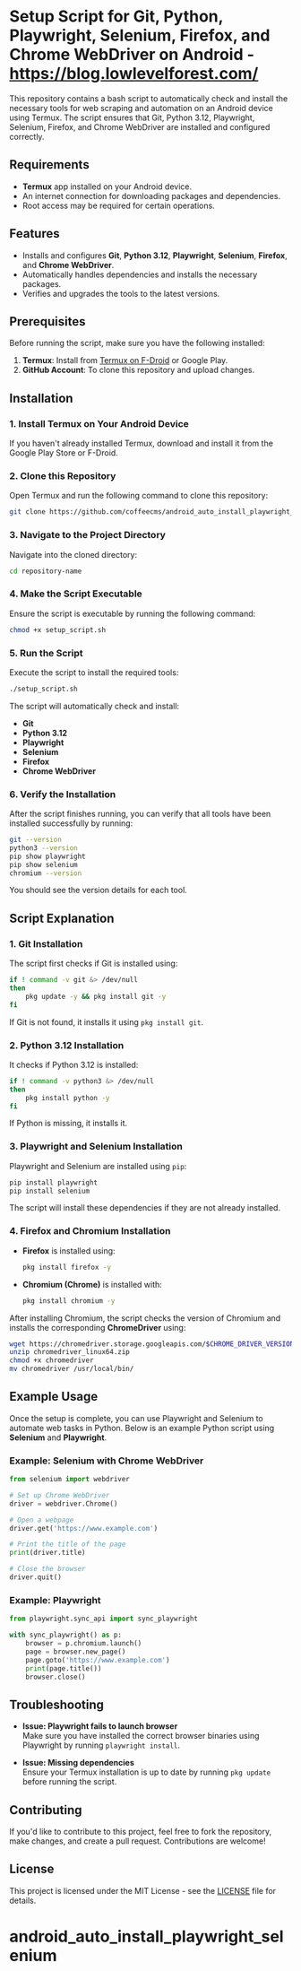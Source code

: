 
# Setup Script for Git, Python, Playwright, Selenium, Firefox, and Chrome WebDriver on Android - https://blog.lowlevelforest.com/

This repository contains a bash script to automatically check and install the necessary tools for web scraping and automation on an Android device using Termux. The script ensures that Git, Python 3.12, Playwright, Selenium, Firefox, and Chrome WebDriver are installed and configured correctly.

## Requirements

- **Termux** app installed on your Android device.
- An internet connection for downloading packages and dependencies.
- Root access may be required for certain operations.

## Features

- Installs and configures **Git**, **Python 3.12**, **Playwright**, **Selenium**, **Firefox**, and **Chrome WebDriver**.
- Automatically handles dependencies and installs the necessary packages.
- Verifies and upgrades the tools to the latest versions.

## Prerequisites

Before running the script, make sure you have the following installed:

1. **Termux**: Install from [Termux on F-Droid](https://f-droid.org/packages/com.termux/) or Google Play.
2. **GitHub Account**: To clone this repository and upload changes.

## Installation

### 1. Install Termux on Your Android Device

If you haven't already installed Termux, download and install it from the Google Play Store or F-Droid.

### 2. Clone this Repository

Open Termux and run the following command to clone this repository:

```bash
git clone https://github.com/coffeecms/android_auto_install_playwright_selenium.git
```

### 3. Navigate to the Project Directory

Navigate into the cloned directory:

```bash
cd repository-name
```

### 4. Make the Script Executable

Ensure the script is executable by running the following command:

```bash
chmod +x setup_script.sh
```

### 5. Run the Script

Execute the script to install the required tools:

```bash
./setup_script.sh
```

The script will automatically check and install:

- **Git**
- **Python 3.12**
- **Playwright**
- **Selenium**
- **Firefox**
- **Chrome WebDriver**

### 6. Verify the Installation

After the script finishes running, you can verify that all tools have been installed successfully by running:

```bash
git --version
python3 --version
pip show playwright
pip show selenium
chromium --version
```

You should see the version details for each tool.

## Script Explanation

### 1. Git Installation

The script first checks if Git is installed using:

```bash
if ! command -v git &> /dev/null
then
    pkg update -y && pkg install git -y
fi
```

If Git is not found, it installs it using `pkg install git`.

### 2. Python 3.12 Installation

It checks if Python 3.12 is installed:

```bash
if ! command -v python3 &> /dev/null
then
    pkg install python -y
fi
```

If Python is missing, it installs it.

### 3. Playwright and Selenium Installation

Playwright and Selenium are installed using `pip`:

```bash
pip install playwright
pip install selenium
```

The script will install these dependencies if they are not already installed.

### 4. Firefox and Chromium Installation

- **Firefox** is installed using:

  ```bash
  pkg install firefox -y
  ```

- **Chromium (Chrome)** is installed with:

  ```bash
  pkg install chromium -y
  ```

After installing Chromium, the script checks the version of Chromium and installs the corresponding **ChromeDriver** using:

```bash
wget https://chromedriver.storage.googleapis.com/$CHROME_DRIVER_VERSION/chromedriver_linux64.zip
unzip chromedriver_linux64.zip
chmod +x chromedriver
mv chromedriver /usr/local/bin/
```

## Example Usage

Once the setup is complete, you can use Playwright and Selenium to automate web tasks in Python. Below is an example Python script using **Selenium** and **Playwright**.

### Example: Selenium with Chrome WebDriver

```python
from selenium import webdriver

# Set up Chrome WebDriver
driver = webdriver.Chrome()

# Open a webpage
driver.get('https://www.example.com')

# Print the title of the page
print(driver.title)

# Close the browser
driver.quit()
```

### Example: Playwright

```python
from playwright.sync_api import sync_playwright

with sync_playwright() as p:
    browser = p.chromium.launch()
    page = browser.new_page()
    page.goto('https://www.example.com')
    print(page.title())
    browser.close()
```

## Troubleshooting

- **Issue: Playwright fails to launch browser**  
  Make sure you have installed the correct browser binaries using Playwright by running `playwright install`.

- **Issue: Missing dependencies**  
  Ensure your Termux installation is up to date by running `pkg update` before running the script.

## Contributing

If you'd like to contribute to this project, feel free to fork the repository, make changes, and create a pull request. Contributions are welcome!

## License

This project is licensed under the MIT License - see the [LICENSE](LICENSE) file for details.
# android_auto_install_playwright_selenium